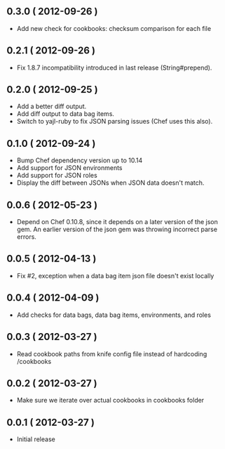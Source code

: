 ## 0.3.0 ( 2012-09-26 )

* Add new check for cookbooks: checksum comparison for each file

## 0.2.1 ( 2012-09-26 )

* Fix 1.8.7 incompatibility introduced in last release (String#prepend).

## 0.2.0 ( 2012-09-25 )

* Add a better diff output.
* Add diff output to data bag items.
* Switch to yajl-ruby to fix JSON parsing issues (Chef uses this also).

## 0.1.0 ( 2012-09-24 )

* Bump Chef dependency version up to 10.14
* Add support for JSON environments
* Add support for JSON roles
* Display the diff between JSONs when JSON data doesn't match.

## 0.0.6 ( 2012-05-23 )

* Depend on Chef 0.10.8, since it depends on a later version of the json gem.
  An earlier version of the json gem was throwing incorrect parse errors.

## 0.0.5 ( 2012-04-13 )

* Fix #2, exception when a data bag item json file doesn't exist locally

## 0.0.4 ( 2012-04-09 )

* Add checks for data bags, data bag items, environments, and roles

## 0.0.3 ( 2012-03-27 )

* Read cookbook paths from knife config file instead of hardcoding /cookbooks

## 0.0.2 ( 2012-03-27 )

* Make sure we iterate over actual cookbooks in cookbooks folder

## 0.0.1 ( 2012-03-27 )

* Initial release